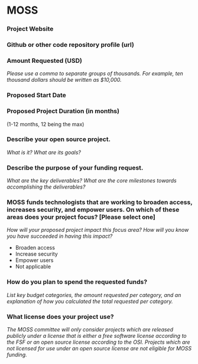 # MOSS

### Project Website
### Github or other code repository profile (url)
### Amount Requested (USD)
_Please use a comma to separate groups of thousands. For example, ten thousand dollars should be written as $10,000._
### Proposed Start Date
### Proposed Project Duration (in months)
(1-12 months, 12 being the max)

### Describe your open source project.
_What is it? What are its goals?_

### Describe the purpose of your funding request.
_What are the key deliverables? What are the core milestones towards accomplishing the deliverables?_

### MOSS funds technologists that are working to broaden access, increases security, and empower users. On which of these areas does your project focus? [Please select one]
_How will your proposed project impact this focus area? How will you know you have succeeded in having this impact?_
* Broaden access
* Increase security
* Empower users
* Not applicable

### How do you plan to spend the requested funds?
_List key budget categories, the amount requested per category, and an explanation of how you calculated the total requested per category._

### What license does your project use?
_The MOSS committee will only consider projects which are released publicly under a license that is either a free software license according to the FSF or an open source license according to the OSI. Projects which are not licensed for use under an open source license are not eligible for MOSS funding._

